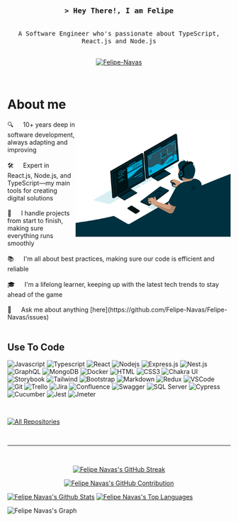 <h3 align="center">
  <samp>&gt; Hey There!, I am
    <b>Felipe</b>
  </samp>
</h3>

<p align="center">
  <samp>
    <br>
    A Software Engineer who's passionate about TypeScript, React.js and Node.js
    <br>
    <br>
  </samp>
</p>

<p align="center">
 <a href="https://www.linkedin.com/in/felipenavaslederhos/" target="_blank">
  <img src="https://img.shields.io/badge/LinkedIn-0077B5?style=for-the-badge&logo=linkedin&logoColor=white" alt="Felipe-Navas"/>
 </a>
</p>
<br />

# About me

<p>
  <img align="right" width="350" src="giphy_coding.gif" alt="Coding Work From Home GIF by Domme Space" />
  🔍 &emsp; 10+ years deep in software development, always adapting and improving <br/><br/>
  🛠️ &emsp; Expert in React.js, Node.js, and TypeScript—my main tools for creating digital solutions <br/><br/>
  🔄 &emsp; I handle projects from start to finish, making sure everything runs smoothly <br/><br/>
  📚 &emsp; I'm all about best practices, making sure our code is efficient and reliable <br/><br/>
  🎓 &emsp; I'm a lifelong learner, keeping up with the latest tech trends to stay ahead of the game <br/><br/>
  💬 &emsp; Ask me about anything [here](https://github.com/Felipe-Navas/Felipe-Navas/issues) <br/><br/>
</p>


## Use To Code

![Javascript](https://img.shields.io/badge/Javascript-F0DB4F?style=for-the-badge&labelColor=black&logo=javascript&logoColor=F0DB4F)
![Typescript](https://img.shields.io/badge/Typescript-007acc?style=for-the-badge&labelColor=black&logo=typescript&logoColor=007acc)
![React](https://img.shields.io/badge/-React-61DBFB?style=for-the-badge&labelColor=black&logo=react&logoColor=61DBFB)
![Nodejs](https://img.shields.io/badge/Nodejs-3C873A?style=for-the-badge&labelColor=black&logo=node.js&logoColor=3C873A)
![Express.js](https://img.shields.io/badge/Express.js-000000?style=for-the-badge&logo=express&logoColor=white)
![Nest.js](https://img.shields.io/badge/Nest.js-E0234E?style=for-the-badge&logo=nestjs&logoColor=white)
![GraphQL](https://img.shields.io/badge/GraphQL-E10098?style=for-the-badge&logo=graphql&logoColor=white)
![MongoDB](https://img.shields.io/badge/MongoDB-4EA94B?style=for-the-badge&logo=mongodb&logoColor=white)
![Docker](https://img.shields.io/badge/Docker-2496ED?style=for-the-badge&logo=docker&logoColor=white)
![HTML](https://img.shields.io/badge/HTML5-E34F26?style=for-the-badge&logo=html5&logoColor=white)
![CSS3](https://img.shields.io/badge/CSS3-1572B6?style=for-the-badge&logo=css3&logoColor=white)
![Chakra UI](https://img.shields.io/badge/Chakra_UI-319795?style=for-the-badge&labelColor=black&logo=chakraui&logoColor=white)
![Storybook](https://img.shields.io/badge/Storybook-FF4785?style=for-the-badge&logo=storybook&logoColor=white)
![Tailwind](https://img.shields.io/badge/Tailwind_CSS-092749?style=for-the-badge&logo=tailwindcss&logoColor=06B6D4&labelColor=000000)
![Bootstrap](https://img.shields.io/badge/Bootstrap-563D7C?style=for-the-badge&logo=bootstrap&logoColor=white)
![Markdown](https://img.shields.io/badge/Markdown-000000?style=for-the-badge&logo=markdown&logoColor=white)
![Redux](https://img.shields.io/badge/Redux-593D88?style=for-the-badge&logo=redux&logoColor=white)
![VSCode](https://img.shields.io/badge/VSCode-007ACC?style=for-the-badge&logo=visualstudiocode&logoColor=white)
![Git](https://img.shields.io/badge/Git-F05032?style=for-the-badge&logo=git&logoColor=white)
![Trello](https://img.shields.io/badge/Trello-0052CC?style=for-the-badge&logo=trello&logoColor=white)
![Jira](https://img.shields.io/badge/Jira-0052CC?style=for-the-badge&logo=jirasoftware&logoColor=white)
![Confluence](https://img.shields.io/badge/Confluence-172B4D?style=for-the-badge&logo=confluence&logoColor=white)
![Swagger](https://img.shields.io/badge/Swagger-85EA2D?style=for-the-badge&labelColor=black&logo=swagger&logoColor=white)
![SQL Server](https://img.shields.io/badge/SQL_Server-CC2927?style=for-the-badge&logo=microsoftsqlserver&logoColor=white)
![Cypress](https://img.shields.io/badge/Cypress-69D3A7?style=for-the-badge&labelColor=black&logo=cypress)
![Cucumber](https://img.shields.io/badge/Cucumber-23D96C?style=for-the-badge&labelColor=black&logo=cucumber)
![Jest](https://img.shields.io/badge/Jest-C21325?style=for-the-badge&logo=jest)
![Jmeter](https://img.shields.io/badge/Jmeter-D22128?style=for-the-badge&labelColor=black&logo=apachejmeter&logoColor=white)


<!-- Incoming technologies that I am studying: -->
<!-- ![Astro](https://img.shields.io/badge/Astro-BC52EE?style=for-the-badge&labelColor=black&logo=astro&logoColor=white) -->
<!-- ![React Query](https://img.shields.io/badge/-React_Query-FF4154?style=for-the-badge&logo=react%20query&logoColor=white) -->
<!-- ![React Native](https://img.shields.io/badge/React_Native-20232A?style=for-the-badge&logo=react&logoColor=61DAFB) -->
<!-- ![Next.js](https://img.shields.io/badge/next.js-000000?style=for-the-badge&logo=nextdotjs&logoColor=white) -->
<!-- ![SASS Badge](https://img.shields.io/badge/Sass-CC6699?style=for-the-badge&logo=sass&logoColor=white) -->
<!-- ![Ant-Design](https://img.shields.io/badge/AntDesign-0170FE?style=for-the-badge&logo=antdesign&logoColor=white) -->
<!-- ![Strapi](https://img.shields.io/badge/strapi-2E7EEA?style=for-the-badge&logo=strapi&logoColor=white) -->

<br/>

<p align="left">
  <a href="https://github.com/Felipe-Navas?tab=repositories" target="_blank"><img alt="All Repositories" title="All Repositories" src="https://img.shields.io/badge/-My%20Repos-2962FF?style=for-the-badge&logo=koding&logoColor=white"/></a>
</p>

<br/>
<hr/>
<br/>

<p align="center">
  <a href="https://github.com/Felipe-Navas">
    <img src="https://streak-stats.demolab.com?user=Felipe-Navas&theme=tokyonight&border=01313F&background=01313F" alt="Felipe Navas's GitHub Streak" width="490px" />
  </a>
</p>

<p align="center">
  <a href="https://github.com/Felipe-Navas">
    <img src="https://github-profile-summary-cards.vercel.app/api/cards/profile-details?username=Felipe-Navas&theme=tokyonight" alt="Felipe Navas's GitHub Contribution" />
  </a>
</p>

<a>
  <a href="https://github.com/Felipe-Navas"><img alt="Felipe Navas's Github Stats" src="https://denvercoder1-github-readme-stats.vercel.app/api?username=Felipe-Navas&show_icons=true&count_private=true&theme=tokyonight&border_color=01313F&bg_color=01313F" height="192px" width="49.5%"/></a>
  <a href="https://github.com/Felipe-Navas"><img alt="Felipe Navas's Top Languages" src="https://denvercoder1-github-readme-stats.vercel.app/api/top-langs/?username=Felipe-Navas&langs_count=8&layout=compact&theme=tokyonight&border_color=01313F&bg_color=01313F" height="192px" width="49.5%"/></a>
</a>
<br/>

![Felipe Navas's Graph](https://github-readme-activity-graph.vercel.app/graph?username=Felipe-Navas&custom_title=Felipe%20Navas's%20GitHub%20Activity%20Graph&bg_color=01313f&color=bf91f3&line=38bdae&point=6092df&area_color=38bdae&title_color=6092df&area=true)
